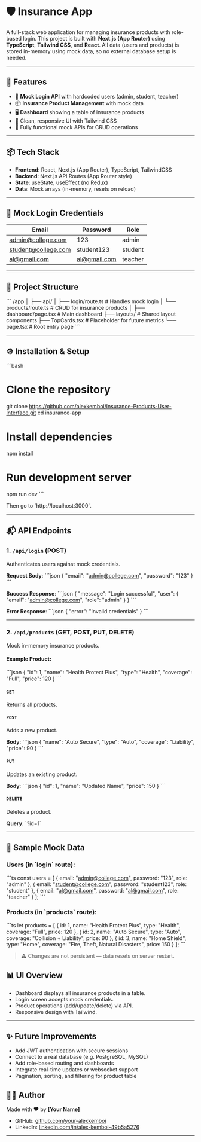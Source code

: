 
# 🛡️ Insurance App

A full-stack web application for managing insurance products with role-based login. This project is built with **Next.js (App Router)** using **TypeScript**, **Tailwind CSS**, and **React**. All data (users and products) is stored in-memory using mock data, so no external database setup is needed.

---

## 🚀 Features

- 🔐 **Mock Login API** with hardcoded users (admin, student, teacher)
- 📦 **Insurance Product Management** with mock data
- 🖥️ **Dashboard** showing a table of insurance products
- 💅 Clean, responsive UI with Tailwind CSS
- 🔧 Fully functional mock APIs for CRUD operations

---

## 📦 Tech Stack

- **Frontend**: React, Next.js (App Router), TypeScript, TailwindCSS
- **Backend**: Next.js API Routes (App Router style)
- **State**: useState, useEffect (no Redux)
- **Data**: Mock arrays (in-memory, resets on reload)

---

## 🔑 Mock Login Credentials

| Email               | Password     | Role     |
|---------------------|--------------|----------|
| admin@college.com   | 123          | admin    |
| student@college.com | student123   | student  |
| al@gmail.com        | al@gmail.com | teacher  |

---

## 📂 Project Structure

\`\`\`
/app
│
├── api/
│   ├── login/route.ts         # Handles mock login
│   └── products/route.ts      # CRUD for insurance products
│
├── dashboard/page.tsx         # Main dashboard
├── layouts/                   # Shared layout components
├── TopCards.tsx               # Placeholder for future metrics
└── page.tsx                   # Root entry page
\`\`\`

---

## ⚙️ Installation & Setup

\`\`\`bash
# Clone the repository
git clone https://github.com/alexkemboi/Insurance-Products-User-Interface.git
cd insurance-app

# Install dependencies
npm install

# Run development server
npm run dev
\`\`\`

Then go to \`http://localhost:3000\`.

---

## 📬 API Endpoints

### 1. `/api/login` (POST)

Authenticates users against mock credentials.

**Request Body**:
\`\`\`json
{
  "email": "admin@college.com",
  "password": "123"
}
\`\`\`

**Success Response**:
\`\`\`json
{
  "message": "Login successful",
  "user": {
    "email": "admin@college.com",
    "role": "admin"
  }
}
\`\`\`

**Error Response**:
\`\`\`json
{
  "error": "Invalid credentials"
}
\`\`\`

---

### 2. `/api/products` (GET, POST, PUT, DELETE)

Mock in-memory insurance products.

#### Example Product:
\`\`\`json
{
  "id": 1,
  "name": "Health Protect Plus",
  "type": "Health",
  "coverage": "Full",
  "price": 120
}
\`\`\`

#### `GET`
Returns all products.

#### `POST`
Adds a new product.

**Body**:
\`\`\`json
{
  "name": "Auto Secure",
  "type": "Auto",
  "coverage": "Liability",
  "price": 90
}
\`\`\`

#### `PUT`
Updates an existing product.

**Body**:
\`\`\`json
{
  "id": 1,
  "name": "Updated Name",
  "price": 150
}
\`\`\`

#### `DELETE`
Deletes a product.

**Query**: \`?id=1\`

---

## 🧪 Sample Mock Data

### Users (in \`login\` route):
\`\`\`ts
const users = [
  { email: "admin@college.com", password: "123", role: "admin" },
  { email: "student@college.com", password: "student123", role: "student" },
  { email: "al@gmail.com", password: "al@gmail.com", role: "teacher" }
];
\`\`\`

### Products (in \`products\` route):
\`\`\`ts
let products = [
  { id: 1, name: "Health Protect Plus", type: "Health", coverage: "Full", price: 120 },
  { id: 2, name: "Auto Secure", type: "Auto", coverage: "Collision + Liability", price: 90 },
  { id: 3, name: "Home Shield", type: "Home", coverage: "Fire, Theft, Natural Disasters", price: 150 }
];
\`\`\`

> ⚠️ Changes are not persistent — data resets on server restart.



## 📊 UI Overview

- Dashboard displays all insurance products in a table.
- Login screen accepts mock credentials.
- Product operations (add/update/delete) via API.
- Responsive design with Tailwind.

---

## ✨ Future Improvements

- Add JWT authentication with secure sessions
- Connect to a real database (e.g. PostgreSQL, MySQL)
- Add role-based routing and dashboards
- Integrate real-time updates or websocket support
- Pagination, sorting, and filtering for product table



## 🙋‍♂️ Author

Made with ❤️ by **[Your Name]**

- GitHub: [github.com/your-alexkemboi](https://github.com/alexkemboi/Insurance-Products-User-Interface.git)
- LinkedIn: [linkedin.com/in/alex-kemboi-49b5a5276](https://www.linkedin.com/in/alex-kemboi-49b5a5276/)

---
